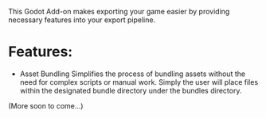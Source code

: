 This Godot Add-on makes exporting your game easier by providing necessary features into your export pipeline.

Features:
==============================
* Asset Bundling
Simplifies the process of bundling assets without the need for complex scripts or manual work. Simply the user will place files within the designated bundle directory under the bundles directory.

(More soon to come...)